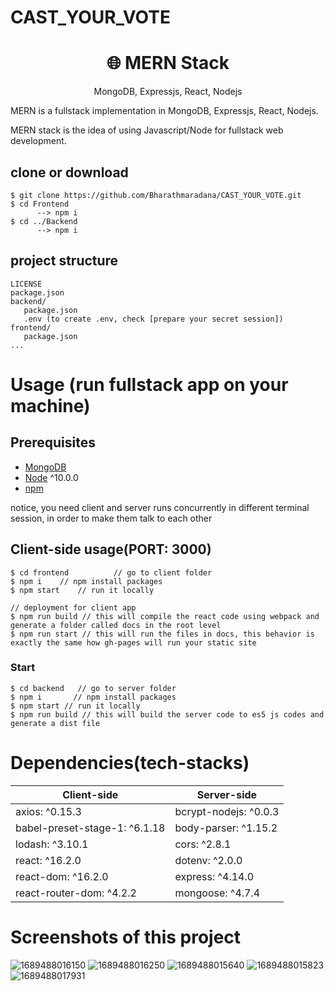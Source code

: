 # CAST_YOUR_VOTE

<h1 align="center">
🌐 MERN Stack
</h1>
<p align="center">
MongoDB, Expressjs, React, Nodejs
</p>


 MERN is a fullstack implementation in MongoDB, Expressjs, React, Nodejs.

MERN stack is the idea of using Javascript/Node for fullstack web development.

## clone or download
```terminal
$ git clone https://github.com/Bharathmaradana/CAST_YOUR_VOTE.git
$ cd Frontend
      --> npm i
$ cd ../Backend
      --> npm i
```

## project structure
```terminal
LICENSE
package.json
backend/
   package.json
   .env (to create .env, check [prepare your secret session])
frontend/
   package.json
...
```

# Usage (run fullstack app on your machine)

## Prerequisites
- [MongoDB](https://gist.github.com/nrollr/9f523ae17ecdbb50311980503409aeb3)
- [Node](https://nodejs.org/en/download/) ^10.0.0
- [npm](https://nodejs.org/en/download/package-manager/)

notice, you need client and server runs concurrently in different terminal session, in order to make them talk to each other

## Client-side usage(PORT: 3000)
```terminal
$ cd frontend          // go to client folder
$ npm i    // npm install packages
$ npm start    // run it locally

// deployment for client app
$ npm run build // this will compile the react code using webpack and generate a folder called docs in the root level
$ npm run start // this will run the files in docs, this behavior is exactly the same how gh-pages will run your static site
```

### Start

```terminal
$ cd backend   // go to server folder
$ npm i       // npm install packages
$ npm start // run it locally
$ npm run build // this will build the server code to es5 js codes and generate a dist file
```

# Dependencies(tech-stacks)
Client-side | Server-side
--- | ---
axios: ^0.15.3 | bcrypt-nodejs: ^0.0.3
babel-preset-stage-1: ^6.1.18|body-parser: ^1.15.2
lodash: ^3.10.1 | cors: ^2.8.1
react: ^16.2.0 | dotenv: ^2.0.0
react-dom: ^16.2.0 | express: ^4.14.0
react-router-dom: ^4.2.2 | mongoose: ^4.7.4


# Screenshots of this project
![1689488016150](https://github.com/Bharathmaradana/CAST_YOUR_VOTE/assets/95957169/a44a92aa-4e40-4637-b9ee-ad51d0a4792a)
![1689488016250](https://github.com/Bharathmaradana/CAST_YOUR_VOTE/assets/95957169/ad9bd0da-e9a3-498b-891d-c885d5afb044)
![1689488015640](https://github.com/Bharathmaradana/CAST_YOUR_VOTE/assets/95957169/cf637a8f-2878-4c96-bfe4-45b645e858d7)
![1689488015823](https://github.com/Bharathmaradana/CAST_YOUR_VOTE/assets/95957169/f2beaf0b-a530-4acb-bd07-c6db1b1e5d88)
![1689488017931](https://github.com/Bharathmaradana/CAST_YOUR_VOTE/assets/95957169/618959fb-6945-4d22-bfad-be57d151325f)

